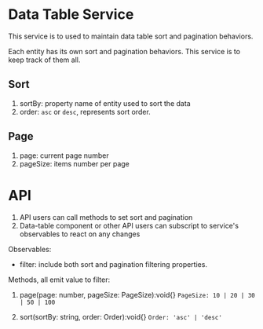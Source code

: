 
# Data Table Service

This service is to used to maintain data table sort and pagination behaviors.

Each entity has its own sort and pagination behaviors. This service is to keep track of them all.

## Sort

1. sortBy: property name of entity used to sort the data
1. order: `asc` or `desc`, represents sort order.

## Page

1. page: current page number
1. pageSize: items number per page

# API

1. API users can call methods to set sort and pagination
1. Data-table component or other API users can subscript to service's observables to react on any changes

Observables: 

* filter: include both sort and pagination filtering properties.

Methods, all emit value to filter: 

1. page(page: number, pageSize: PageSize):void{}
  `PageSize: 10 | 20 | 30 | 50 | 100`  
  
1. sort(sortBy: string, order: Order):void{}
  `Order: 'asc' | 'desc'`
  
  



